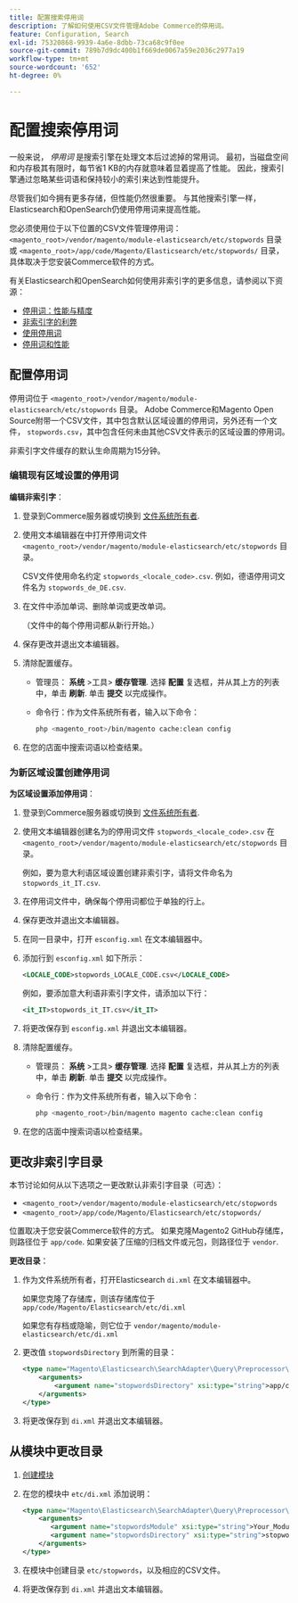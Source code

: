 ```yaml
---
title: 配置搜索停用词
description: 了解如何使用CSV文件管理Adobe Commerce的停用词。
feature: Configuration, Search
exl-id: 75320868-9939-4a6e-8dbb-73ca68c9f0ee
source-git-commit: 789b7d9dc400b1f669de0067a59e2036c2977a19
workflow-type: tm+mt
source-wordcount: '652'
ht-degree: 0%

---
```


# 配置搜索停用词

一般来说， _停用词_ 是搜索引擎在处理文本后过滤掉的常用词。 最初，当磁盘空间和内存极其有限时，每节省1 KB的内存就意味着显着提高了性能。 因此，搜索引擎通过忽略某些词语和保持较小的索引来达到性能提升。

尽管我们如今拥有更多存储，但性能仍然很重要。 与其他搜索引擎一样，Elasticsearch和OpenSearch仍使用停用词来提高性能。

您必须使用位于以下位置的CSV文件管理停用词： `<magento_root>/vendor/magento/module-elasticsearch/etc/stopwords` 目录或 `<magento_root>/app/code/Magento/Elasticsearch/etc/stopwords/` 目录，具体取决于您安装Commerce软件的方式。

有关Elasticsearch和OpenSearch如何使用非索引字的更多信息，请参阅以下资源：

- [停用词：性能与精度](https://www.elastic.co/guide/en/elasticsearch/guide/current/stopwords.html)
- [非索引字的利弊](https://www.elastic.co/guide/en/elasticsearch/guide/current/pros-cons-stopwords.html)
- [使用停用词](https://www.elastic.co/guide/en/elasticsearch/guide/current/using-stopwords.html)
- [停用词和性能](https://www.elastic.co/guide/en/elasticsearch/guide/current/stopwords-performance.html)

## 配置停用词

停用词位于 `<magento_root>/vendor/magento/module-elasticsearch/etc/stopwords` 目录。 Adobe Commerce和Magento Open Source附带一个CSV文件，其中包含默认区域设置的停用词，另外还有一个文件， `stopwords.csv`，其中包含任何未由其他CSV文件表示的区域设置的停用词。

非索引字文件缓存的默认生命周期为15分钟。

### 编辑现有区域设置的停用词

**编辑非索引字**：

1. 登录到Commerce服务器或切换到 [文件系统所有者](../../installation/prerequisites/file-system/overview.md).
1. 使用文本编辑器在中打开停用词文件 `<magento_root>/vendor/magento/module-elasticsearch/etc/stopwords` 目录。

   CSV文件使用命名约定 `stopwords_<locale_code>.csv`. 例如，德语停用词文件名为 `stopwords_de_DE.csv`.

1. 在文件中添加单词、删除单词或更改单词。

   （文件中的每个停用词都从新行开始。）

1. 保存更改并退出文本编辑器。
1. 清除配置缓存。

   - 管理员： **系统** >工具> **缓存管理**. 选择 **配置** 复选框，并从其上方的列表中，单击 **刷新**. 单击 **提交** 以完成操作。

   - 命令行：作为文件系统所有者，输入以下命令：

      ```bash
      php <magento_root>/bin/magento cache:clean config
      ```

1. 在您的店面中搜索词语以检查结果。

### 为新区域设置创建停用词

**为区域设置添加停用词**：

1. 登录到Commerce服务器或切换到 [文件系统所有者](../../installation/prerequisites/file-system/overview.md).

1. 使用文本编辑器创建名为的停用词文件 `stopwords_<locale_code>.csv` 在 `<magento_root>/vendor/magento/module-elasticsearch/etc/stopwords` 目录。

   例如，要为意大利语区域设置创建非索引字，请将文件命名为 `stopwords_it_IT.csv`.

1. 在停用词文件中，确保每个停用词都位于单独的行上。
1. 保存更改并退出文本编辑器。
1. 在同一目录中，打开 `esconfig.xml` 在文本编辑器中。
1. 添加行到 `esconfig.xml` 如下所示：

   ```xml
   <LOCALE_CODE>stopwords_LOCALE_CODE.csv</LOCALE_CODE>
   ```

   例如，要添加意大利语非索引字文件，请添加以下行：

   ```xml
   <it_IT>stopwords_it_IT.csv</it_IT>
   ```

1. 将更改保存到 `esconfig.xml` 并退出文本编辑器。
1. 清除配置缓存。

   - 管理员： **系统** >工具> **缓存管理**. 选择 **配置** 复选框，并从其上方的列表中，单击 **刷新**. 单击 **提交** 以完成操作。

   - 命令行：作为文件系统所有者，输入以下命令：

      ```bash
      php <magento_root>/bin/magento magento cache:clean config
      ```

1. 在您的店面中搜索词语以检查结果。

## 更改非索引字目录

本节讨论如何从以下选项之一更改默认非索引字目录（可选）：

- `<magento_root>/vendor/magento/module-elasticsearch/etc/stopwords`
- `<magento_root>/app/code/Magento/Elasticsearch/etc/stopwords/`

位置取决于您安装Commerce软件的方式。 如果克隆Magento2 GitHub存储库，则路径位于 `app/code`. 如果安装了压缩的归档文件或元包，则路径位于 `vendor`.

**更改目录**：

1. 作为文件系统所有者，打开Elasticsearch `di.xml` 在文本编辑器中。

   如果您克隆了存储库，则该存储库位于 `app/code/Magento/Elasticsearch/etc/di.xml`

   如果您有存档或隐喻，则它位于 `vendor/magento/module-elasticsearch/etc/di.xml`

1. 更改值 `stopwordsDirectory` 到所需的目录：

   ```xml
   <type name="Magento\Elasticsearch\SearchAdapter\Query\Preprocessor\Stopwords">
       <arguments>
           <argument name="stopwordsDirectory" xsi:type="string">app/code/Magento/Elasticsearch/etc/stopwords</argument>
       </arguments>
   </type>
   ```

1. 将更改保存到 `di.xml` 并退出文本编辑器。

## 从模块中更改目录

1. [创建模块](https://developer.adobe.com/commerce/php/development/build/component-file-structure/)
1. 在您的模块中 `etc/di.xml` 添加说明：

   ```xml
   <type name="Magento\Elasticsearch\SearchAdapter\Query\Preprocessor\Stopwords">
       <arguments>
          <argument name="stopwordsModule" xsi:type="string">Your_Module</argument>
          <argument name="stopwordsDirectory" xsi:type="string">stopwords</argument>
       </arguments>
   </type>
   ```

1. 在模块中创建目录 `etc/stopwords`，以及相应的CSV文件。

1. 将更改保存到 `di.xml` 并退出文本编辑器。
